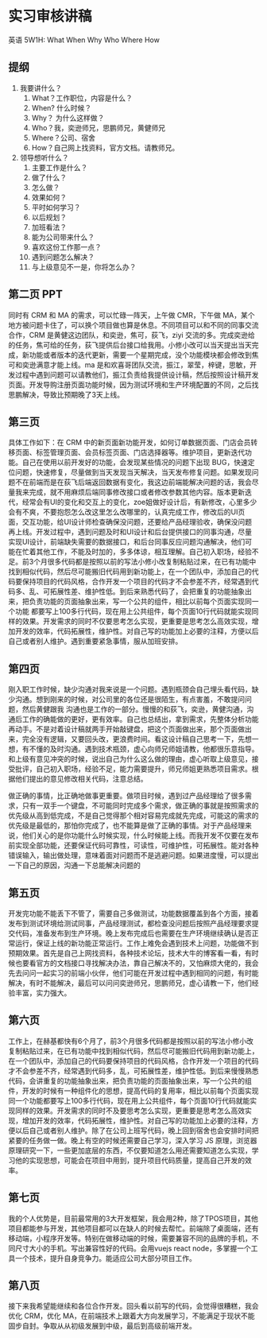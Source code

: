# 实习审核讲稿

英语 5W1H: What When Why Who Where How

## 提纲

1. 我要讲什么？
   1. What？工作职位，内容是什么？
   2. When? 什么时候？
   3. Why？ 为什么这样做？
   4. Who？我，奕逊师兄，思鹏师兄，黄健师兄
   5. Where？公司、宿舍
   6. How？自己网上找资料，官方文档。请教师兄。
2. 领导想听什么？
   1. 主要工作是什么？
   2. 做了什么？
   3. 怎么做？
   4. 效果如何？
   5. 平时如何学习？
   6. 以后规划？
   7. 加班看法？
   8. 能为公司带来什么？
   9. 喜欢这份工作那一点？
   10. 遇到问题怎么解决？
   11. 与上级意见不一是，你将怎么办？

## 第二页 PPT

<!-- 项目总感觉 -->

同时有 CRM 和 MA 的需求，可以忙碌一阵天，上午做 CMR，下午做 MA，某个地方被问题卡住了，可以换个项目做也算是休息。不同项目可以和不同的同事交流合作，CRM 是黄健这边团队，和奕逊，焦可，荻飞，ziyi 交流的多。完成奕逊给的任务，焦可给的任务，荻飞提供后台接口给我用。小修小改可以当天提出当天完成，新功能或者版本的迭代更新，需要一个星期完成，没个功能模块都会修改到焦可和奕逊满意才能上线。ma 是和欢喜哥团队交流，振江，翠莹，梓键，思敏，开发过程中遇到问题可以请教他们，振江负责给我提供设计稿，然后按照设计稿开发页面。开发导购注册页面功能时候，因为测试环境和生产环境配置的不同，之后找思鹏解决，导致比预期晚了3天上线。

## 第三页

<!-- 详细讲讲 CRM -->

具体工作如下：在 CRM 中的新页面新功能开发，如何订单数据页面、门店会员转移页面、标签管理页面、会员标签页面、门店选择器等。维护项目，更新迭代功能。自己在使用以前开发好的功能，会发现某些情况的问题下出现 BUG，快速定位问题，快速修复，尽量做到当天发现当天解决，当天发布修复问题。如果发现问题不在前端而是在荻飞后端返回数据有变化，我这边前端能解决问题的话，我会尽量我来完成，就不用麻烦后端同事修改接口或者修改参数其他内容。版本更新迭代，经常会有UI的变化和交互上的变化，zoe姐做好设计后，有新修改，心里多少会有不爽，不要抱怨怎么改这里怎么改哪里的，认真完成工作，修改后的UI页面，交互功能，给UI设计师检查确保没问题，还要给产品经理验收，确保没问题再上线。开发过程中，遇到问题及时和UI设计和后台提供接口的同事沟通，尽量实现UI设计，前端缺失需要的数据接口，和后台同事反应问题沟通解决，他们可能在忙着其他工作，不能及时加的，多多体谅，相互理解。自己初入职场，经验不足。前3个月很多代码都是按照以前的写法小修小改复制粘贴过来，在已有功能中找到相似代码，然后尽可能搬旧代码用到新功能上，在一个团队中，添加自己的代码要保持项目的代码风格，合作开发一个项目的代码才不会参差不齐，经常遇到代码多、乱、可拓展性差、维护性低。到后来熟悉代码了，会把重复的功能抽象出来，把负责功能的页面抽象出来，写一个公共的组件，相比以前每个页面实现同一个功能 都要写上100多行代码，现在用上公共组件，每个页面10行代码就能实现同样的效果。开发需求的同时不仅要思考怎么实现，更重要是思考怎么高效实现，增加开发的效率，代码拓展性，维护性。对自己写的功能加上必要的注释，方便以后自己或者别人维护。遇到重要紧急事情，服从加班安排。

## 第四页

<!-- 工作中的沟通 -->

刚入职工作时候，缺少沟通对我来说是一个问题。遇到瓶颈会自己埋头看代码，缺少沟通。想到刚来的时候，对公司里的各位还是很陌生，有点害羞，不敢提问问题，然后黄健跟我 沟通也是工作的一部分。慢慢的和荻飞，奕逊，黄健沟通，沟通后工作的确能做的更好，更有效率。自己也总结出，拿到需求，先整体分析功能再动手。不是对着设计稿就两手开始敲键盘，把这个页面做出来，那个页面做出来，完全没有逻辑，又要回头改，更浪费时间。看这设计稿自己思考一下，先想一想，有不懂的及时沟通。遇到技术瓶颈，虚心向师兄师姐请教，他都很乐意指导。和上级有意见冲突的时候，说出自己为什么这么做的理由，虚心听取上级意见，接受批评，自己初入职场，经验不足，能力需要提升，师兄师姐更熟悉项目需求。根据他们提出的意见修改相关代码，注意总结。

做正确的事情，比正确地做事更重要。做项目时候，遇到过产品经理给了很多需求，只有一双手一个键盘，不可能同时完成多个需求，做正确的事就是按照需求的优先级从高到低完成，不是自己觉得那个相对容易完成就先完成，可能这的需求的优先级是最低的，那怕你完成了，也不能算是做了正确的事情。对于产品经理来说，他们关心的是你功能什么时候实现，什么时候能上线。而我开发不仅要在发布前实现全部功能，还要保证代码可靠性，可读性，可维护性，可拓展性。能对各种错误输入，输出做处理，意味着面对问题而不是逃避问题。如果进度慢，可以提出一下自己的原因，沟通一下总能解决问题的

## 第五页

<!-- 详细说说自己的工作 -->

开发完功能不能丢下不管了，需要自己多做测试，功能数据覆盖到各个方面，接着发布到测试环境给测试同事，产品经理测试，都检查没问题后按照产品经理要求提交代码，准备发布到生产环境。晚上发布完成后也需要在生产环境继续确认是否正常运行，保证上线的新功能正常运行。工作上难免会遇到技术上问题，功能做不到预期效果。首先是自己上网找资料，各种技术论坛，技术大牛的博客看一看，有时候也要看官方的文档接口寻找解决办法，靠自己解决不的，又怕麻烦大佬的，我会先去问问一起实习的前端小伙伴，他们可能在开发过程中遇到相同的问题，有时能解决，有时不能解决，最后可以问问奕逊师兄，思鹏师兄，虚心请教一下，他们经验丰富，实力强大。

## 第六页

<!-- 详细说说自己的工作 -->

工作上，在赫基都快有6个月了，前3个月很多代码都是按照以前的写法小修小改复制粘贴过来，在已有功能中找到相似代码，然后尽可能搬旧代码用到新功能上，在一个团队中，添加自己的代码要保持项目的代码风格，合作开发一个项目的代码才不会参差不齐，经常遇到代码多，乱，可拓展性差，维护性低。到后来慢慢熟悉代码，会讲重复的功能抽象出来，把负责功能的页面抽象出来，写一个公共的组件，开发的时候有一种组件化的思想，提高代码的复用率，相比以前每个页面实现同一个功能都要写上100多行代码，现在用上公共组件，每个页面10行代码就能实现同样的效果。开发需求的同时不及要思考怎么实现，更重要是思考怎么高效实现，增加开发的效率，代码拓展性，维护性。对自己写的功能加上必要的注释，方便以后自己或者别人维护。除了在公司上班写代码，晚上回到宿舍也会安排时间把紧要的任务做一做。晚上有空的时候还需要自己学习，深入学习 JS 原理，浏览器原理研究一下，一些更加底层的东西，不仅要知道怎么用还需要知道怎么实现，学习他的实现思想，可能会在项目中用到，提升项目代码质量，提高自己开发的效率。

## 第七页

<!-- 自己优势 -->
我的个人优势是，目前最常用的3大开发框架，我会用2种，除了TPOS项目，其他项目都能参与开发，其他项目都可以在缺人的时候去帮忙。前端除了桌面端，还有移动端，小程序开发等。特别在做移动端的时候，需要兼容不同的品牌的手机，不同尺寸大小的手机。写出兼容性好的代码。会用vuejs react node，多掌握一个工具一个技术，提升自身竞争力。能适应公司大部分项目工作。

## 第八页

<!-- 未来规划 -->

接下来我希望能继续和各位合作开发。回头看以前写的代码，会觉得很糟糕，我会优化 CRM，优化 MA，在前端技术上跟着大方向发展学习，不能满足于现状不能固步自封。争取从从初级发展到中级，最后到高级前端开发。
